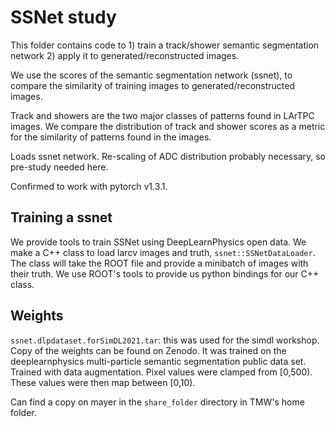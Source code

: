 # SSNet study

This folder contains code to 1) train a track/shower semantic segmentation network
2) apply it to generated/reconstructed images.

We use the scores of the semantic segmentation network (ssnet),
to compare the similarity of training images to generated/reconstructed images.

Track and showers are the two major classes of patterns found in LArTPC images.
We compare the distribution of track and shower scores
as a metric for the similarity of patterns found in the images.

Loads ssnet network.
Re-scaling of ADC distribution probably necessary, so pre-study needed here.

Confirmed to work with pytorch v1.3.1.

## Training a ssnet

We provide tools to train SSNet using DeepLearnPhysics open data.
We make a C++ class to load larcv images and truth, `ssnet::SSNetDataLoader`.
The class will take the ROOT file and provide a minibatch of images with their truth.
We use ROOT's tools to provide us python bindings for our C++ class.

## Weights

`ssnet.dlpdataset.forSimDL2021.tar`: this was used for the simdl workshop.
Copy of the weights can be found on Zenodo.
It was trained on the deeplearnphysics multi-particle semantic segmentation public data set.
Trained with data augmentation.
Pixel values were clamped from [0,500). These values were then map between [0,10).

Can find a copy on mayer in the `share_folder` directory in TMW's home folder.